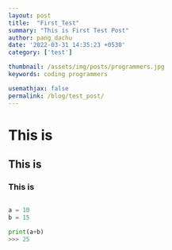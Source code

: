```yaml
---
layout: post
title:  "First_Test"
summary: "This is First Test Post"
author: pang_dachu
date: '2022-03-31 14:35:23 +0530'
category: ['test']

thumbnail: /assets/img/posts/programmers.jpg
keywords: coding programmers

usemathjax: false
permalink: /blog/test_post/
---
```


# This is 
## This is 
### This is 


```python

a = 10
b = 15

print(a+b)
>>> 25

```

